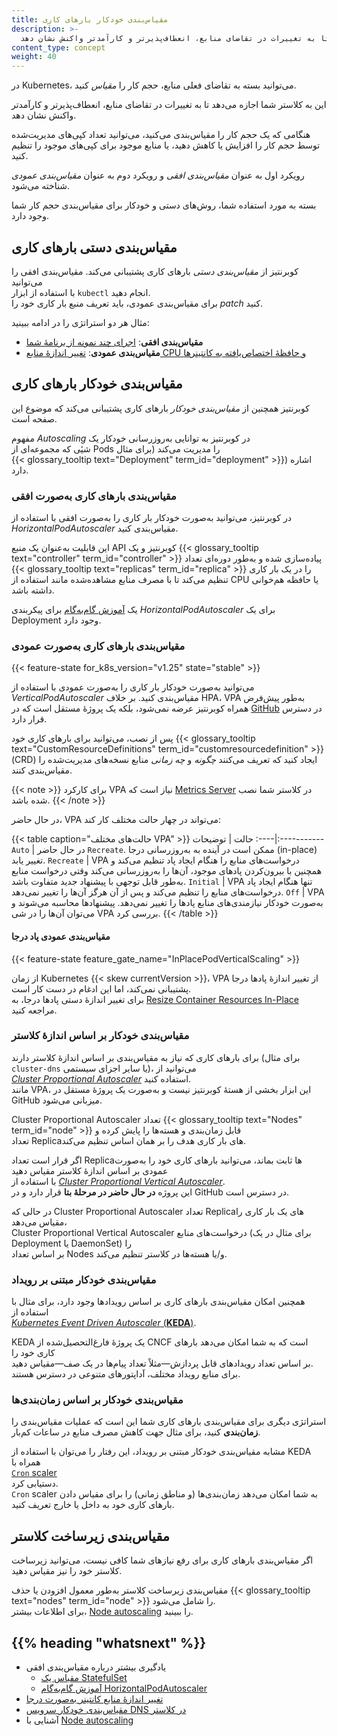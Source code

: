 ```yaml
---
title: مقیاس‌بندی خودکار بارهای کاری
description: >-
  با مقیاس‌بندی خودکار، می‌توانید بارهای کاری خود را به طور خودکار به یک روش یا روش دیگر به‌روزرسانی کنید. این به کلاستر شما اجازه می‌دهد تا به تغییرات در تقاضای منابع، انعطاف‌پذیرتر و کارآمدتر واکنش نشان دهد.
content_type: concept
weight: 40
---
```


<!-- overview -->

در Kubernetes، می‌توانید بسته به تقاضای فعلی منابع، حجم کار را _مقیاس_ کنید.

این به کلاستر شما اجازه می‌دهد تا به تغییرات در تقاضای منابع، انعطاف‌پذیرتر و کارآمدتر واکنش نشان دهد.

هنگامی که یک حجم کار را مقیاس‌بندی می‌کنید، می‌توانید تعداد کپی‌های مدیریت‌شده توسط حجم کار را افزایش یا کاهش دهید، یا منابع موجود برای کپی‌های موجود را تنظیم کنید.

رویکرد اول به عنوان _مقیاس‌بندی افقی_ و رویکرد دوم به عنوان _مقیاس‌بندی عمودی_ شناخته می‌شود.

بسته به مورد استفاده شما، روش‌های دستی و خودکار برای مقیاس‌بندی حجم کار شما وجود دارد.

<!-- body -->

## مقیاس‌بندی دستی بارهای کاری

کوبرنتیز از _مقیاس‌بندی دستی_ بارهای کاری پشتیبانی می‌کند. مقیاس‌بندی افقی را می‌توانید  
با استفاده از ابزار `kubectl` انجام دهید.  
برای مقیاس‌بندی عمودی، باید تعریف منبع بار کاری خود را _patch_ کنید.

مثال هر دو استراتژی را در ادامه ببینید:

- **مقیاس‌بندی افقی**: [اجرای چند نمونه از برنامهٔ شما](/docs/tutorials/kubernetes-basics/scale/scale-intro/)  
- **مقیاس‌بندی عمودی**: [تغییر اندازهٔ منابع CPU و حافظهٔ اختصاص‌یافته به کانتینرها](/docs/tasks/configure-pod-container/resize-container-resources)

## مقیاس‌بندی خودکار بارهای کاری

کوبرنتیز همچنین از _مقیاس‌بندی خودکار_ بارهای کاری پشتیبانی می‌کند که موضوع این صفحه است.

مفهوم _Autoscaling_ در کوبرنتیز به توانایی به‌روزرسانی خودکار یک  
شیٔی که مجموعه‌ای از Pods را مدیریت می‌کند (برای مثال  
{{< glossary_tooltip text="Deployment" term_id="deployment" >}}) اشاره دارد.  

### مقیاس‌بندی بارهای کاری به‌صورت افقی

در کوبرنتیز، می‌توانید به‌صورت خودکار بار کاری را به‌صورت افقی با استفاده از _HorizontalPodAutoscaler_ مقیاس‌بندی کنید.

این قابلیت به‌عنوان یک منبع API کوبرنتیز و یک {{< glossary_tooltip text="controller" term_id="controller" >}} پیاده‌سازی شده و به‌طور دوره‌ای تعداد {{< glossary_tooltip text="replicas" term_id="replica" >}} را در یک بار کاری تنظیم می‌کند تا با مصرف منابع مشاهده‌شده مانند استفاده از CPU یا حافظه هم‌خوانی داشته باشد.

یک [آموزش گام‌به‌گام](/docs/tasks/run-application/horizontal-pod-autoscale-walkthrough) برای پیکربندی _HorizontalPodAutoscaler_ برای یک Deployment وجود دارد.

### مقیاس‌بندی بارهای کاری به‌صورت عمودی

{{< feature-state for_k8s_version="v1.25" state="stable" >}}

می‌توانید به‌صورت خودکار بار کاری را به‌صورت عمودی با استفاده از _VerticalPodAutoscaler_ مقیاس‌بندی کنید. بر خلاف HPA، VPA به‌طور پیش‌فرض همراه کوبرنتیز عرضه نمی‌شود، بلکه یک پروژهٔ مستقل است که در [GitHub](https://github.com/kubernetes/autoscaler/tree/9f87b78df0f1d6e142234bb32e8acbd71295585a/vertical-pod-autoscaler) در دسترس قرار دارد.

پس از نصب، می‌توانید برای بارهای کاری خود {{< glossary_tooltip text="CustomResourceDefinitions" term_id="customresourcedefinition" >}} (CRD) ایجاد کنید که تعریف می‌کنند _چگونه_ و _چه زمانی_ منابع نسخه‌های مدیریت‌شده را مقیاس‌بندی کنند.

{{< note >}}
برای کارکرد VPA نیاز است که [Metrics Server](https://github.com/kubernetes-sigs/metrics-server) در کلاستر شما نصب شده باشد.
{{< /note >}}

در حال حاضر، VPA می‌تواند در چهار حالت مختلف کار کند:

{{< table caption="حالت‌های مختلف VPA" >}}
حالت | توضیحات
:----|:-----------
`Auto` | در حال حاضر `Recreate`. ممکن است در آینده به به‌روزرسانی درجا (in-place) تغییر یابد.
`Recreate` | VPA درخواست‌های منابع را هنگام ایجاد پاد تنظیم می‌کند و همچنین با بیرون‌کردن پادهای موجود، آن‌ها را به‌روزرسانی می‌کند وقتی درخواست منابع به‌طور قابل توجهی با پیشنهاد جدید متفاوت باشد.
`Initial` | VPA تنها هنگام ایجاد پاد درخواست‌های منابع را تنظیم می‌کند و پس از آن هرگز آن‌ها را تغییر نمی‌دهد.
`Off` | VPA به‌صورت خودکار نیازمندی‌های منابع پادها را تغییر نمی‌دهد. پیشنهادها محاسبه می‌شوند و می‌توان آن‌ها را در شی VPA بررسی کرد.
{{< /table >}}

#### مقیاس‌بندی عمودی پاد درجا

{{< feature-state feature_gate_name="InPlacePodVerticalScaling" >}}

از زمان Kubernetes {{< skew currentVersion >}}، VPA از تغییر اندازهٔ پادها درجا پشتیبانی نمی‌کند، اما این ادغام در دست کار است.  
برای تغییر اندازهٔ دستی پادها درجا، به [Resize Container Resources In-Place](/docs/tasks/configure-pod-container/resize-container-resources/) مراجعه کنید.

### مقیاس‌بندی خودکار بر اساس اندازهٔ کلاستر

برای بارهای کاری که نیاز به مقیاس‌بندی بر اساس اندازهٔ کلاستر دارند (برای مثال `cluster-dns` یا سایر اجزای سیستمی)، می‌توانید از  
[_Cluster Proportional Autoscaler_](https://github.com/kubernetes-sigs/cluster-proportional-autoscaler) استفاده کنید.  
مانند VPA، این ابزار بخشی از هستهٔ کوبرنتیز نیست و به‌صورت یک پروژهٔ مستقل در GitHub میزبانی می‌شود.

Cluster Proportional Autoscaler تعداد {{< glossary_tooltip text="Nodes" term_id="node" >}} قابل زمان‌بندی و هسته‌ها را پایش کرده و  
تعداد Replicaهای بار کاری هدف را بر همان اساس تنظیم می‌کند.

اگر قرار است تعداد Replicaها ثابت بماند، می‌توانید بارهای کاری خود را به‌صورت عمودی بر اساس اندازهٔ کلاستر مقیاس دهید  
با استفاده از [_Cluster Proportional Vertical Autoscaler_](https://github.com/kubernetes-sigs/cluster-proportional-vertical-autoscaler).  
این پروژه **در حال حاضر در مرحلهٔ بتا** قرار دارد و در GitHub در دسترس است.

در حالی که Cluster Proportional Autoscaler تعداد Replicaهای یک بار کاری را مقیاس می‌دهد،  
Cluster Proportional Vertical Autoscaler درخواست‌های منابع (برای مثال در یک Deployment یا DaemonSet) را  
بر اساس تعداد Nodes و/یا هسته‌ها در کلاستر تنظیم می‌کند.

### مقیاس‌بندی خودکار مبتنی بر رویداد

همچنین امکان مقیاس‌بندی بارهای کاری بر اساس رویدادها وجود دارد، برای مثال با استفاده از  
[_Kubernetes Event Driven Autoscaler_ (**KEDA**)](https://keda.sh/).

KEDA یک پروژهٔ فارغ‌التحصیل‌شده از CNCF است که به شما امکان می‌دهد بارهای کاری خود را  
بر اساس تعداد رویدادهای قابل پردازش—مثلاً تعداد پیام‌ها در یک صف—مقیاس دهید.  
برای منابع رویداد مختلف، آداپتورهای متنوعی در دسترس هستند.

### مقیاس‌بندی خودکار بر اساس زمان‌بندی‌ها

استراتژی دیگری برای مقیاس‌بندی بارهای کاری شما این است که عملیات مقیاس‌بندی را **زمان‌بندی** کنید، برای مثال جهت کاهش مصرف منابع در ساعات کم‌بار.

مشابه مقیاس‌بندی خودکار مبتنی بر رویداد، این رفتار را می‌توان با استفاده از KEDA همراه با  
[`Cron` scaler](https://keda.sh/docs/latest/scalers/cron/)  
دستیابی کرد.  
`Cron` scaler به شما امکان می‌دهد زمان‌بندی‌ها (و مناطق زمانی) را برای مقیاس دادن بارهای کاری خود به داخل یا خارج تعریف کنید.

## مقیاس‌بندی زیرساخت کلاستر

اگر مقیاس‌بندی بارهای کاری برای رفع نیازهای شما کافی نیست، می‌توانید زیرساخت کلاستر خود را نیز مقیاس دهید.

مقیاس‌بندی زیرساخت کلاستر به‌طور معمول افزودن یا حذف {{< glossary_tooltip text="nodes" term_id="node" >}} را شامل می‌شود.  
برای اطلاعات بیشتر، [Node autoscaling](/docs/concepts/cluster-administration/node-autoscaling/) را ببینید.

## {{% heading "whatsnext" %}}

- یادگیری بیشتر درباره مقیاس‌بندی افقی  
  - [مقیاس یک StatefulSet](/docs/tasks/run-application/scale-stateful-set/)  
  - [آموزش گام‌به‌گام HorizontalPodAutoscaler](/docs/tasks/run-application/horizontal-pod-autoscale-walkthrough/)  
- [تغییر اندازهٔ منابع کانتینر به‌صورت درجا](/docs/tasks/configure-pod-container/resize-container-resources/)  
- [مقیاس‌بندی خودکار سرویس DNS در کلاستر](/docs/tasks/administer-cluster/dns-horizontal-autoscaling/)  
- آشنایی با [Node autoscaling](/docs/concepts/cluster-administration/node-autoscaling/)  
